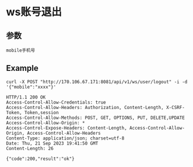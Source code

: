 # ws账号退出

## 参数

    mobile手机号

## Example 


    curl -X POST "http://170.106.67.171:8081/api/v1/ws/user/logout" -i -d '{"mobile":"xxxx"}'

    HTTP/1.1 200 OK
    Access-Control-Allow-Credentials: true
    Access-Control-Allow-Headers: Authorization, Content-Length, X-CSRF-Token, Token,session
    Access-Control-Allow-Methods: POST, GET, OPTIONS, PUT, DELETE,UPDATE
    Access-Control-Allow-Origin: *
    Access-Control-Expose-Headers: Content-Length, Access-Control-Allow-Origin, Access-Control-Allow-Headers
    Content-Type: application/json; charset=utf-8
    Date: Thu, 21 Sep 2023 19:41:50 GMT
    Content-Length: 26

    {"code":200,"result":"ok"}